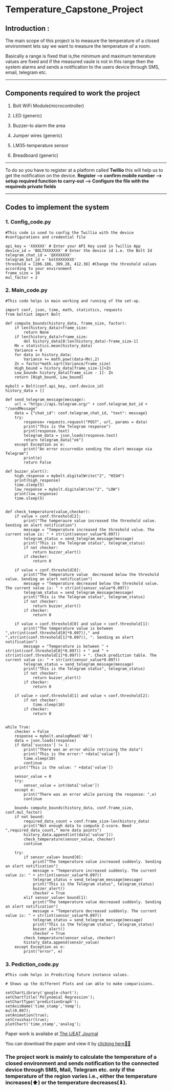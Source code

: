 # Temperature_Capstone_Project

## Introduction :

The main scope of this project is to measure the temperature of a closed environment lets say we want to measure the temperature of a room.

Basically a range is fixed that is,the minimum and maximum temerature values are fixed and if the measured vaule is not in this range then the system alarms and sends a notification to the users device through SMS, email, telegram etc.

____________________________________

## Components required to work the project

1. Bolt WiFi Module(microcontroller)	

2. LED (generic)	

3. Buzzer-to alarm the area	

4. Jumper wires (generic)		

5. LM35-temperature sensor	

6. Breadboard (generic)

____________________________________
To do so you have to register at a platform called **Twillio** this will help us to get the notification on the device.
**Register --> confirm mobile number --> setup required function to carry-out --> Configure the file with the requireds private fields**

____________________________________

## Codes to implement the system

### 1. Config_code.py

```
#This code is used to config the Twillio with the device
#configurations and credential file

api_key = 'XXXXXX' # Enter your API Key used in Twillio App
device_id = 'BOLTXXXXXXX' # Enter the device id i.e. the Bolt Id
telegram_chat_id = '@XXXXXXX'
telegram_bot_id = 'botXXXXXXXX'
threshold = [206.186, 309.28, 412.38] #Change the threshold values according to your environment
frame_size = 10
mul_factor = 2
```

### 2. Main_code.py

```
#This code helps in main working and running of the set-up.

import conf, json, time, math, statistics, requests
from boltiot import Bolt

def compute_bounds(history_data, frame_size, factor):
	if len(history_data)<frame_size:
		return None
	if len(history_data)>frame_size:
		del history_data[0:len(history_data)-frame_size-1]
	Mn = statistics.mean(history_data)
	Variance = 0
	for data in history_data:
		Variance += math.pow((data-Mn),2)
	Zn = factor*math.sqrt(Variance/frame_size)
	High_bound = history_data[frame_size-1]+Zn
	Low_bound= history_data[frame_size - 1]- Zn
	return [High_bound, Low_bound]

mybolt = Bolt(conf.api_key, conf.device_id)
history_data = []

def send_telegram_message(message):
	url = "https://api.telegram.org/" + conf.telegram_bot_id + "/sendMessage"
	data = {"chat_id": conf.telegram_chat_id, "text": message}
	try:
		response= requests.request("POST", url, params = data)
		print("This is the Telegram response")
		print(response.text)
		telegram_data = json.loads(response.text)
		return telegram_data["ok"]
	except Exception as e:
		print("An error occurredin sending the alert message via Telegram")
		print(e)
		return False

def buzzer_alert():
	high_response = mybolt.digitalWrite("2", "HIGH")
	print(high_response)
	time.sleep(5)
	low_response = mybolt.digitalWrite("2", "LOW")
	print(low_response)
	time.sleep(5)


def check_temperature(value,checker):
	if value > conf.threshold[2]:
		print("The temperaure value increased the threshold value. Sending an alert notification")
		message = "Temperature increased the threshold value. The current value is: " + str(int(sensor_value*0.097))
		telegram_status = send_telegram_message(message)
		print("This is the Telegram status", telegram_status)
		if not checker:
			return buzzer_alert()
		if checker:
			return 0

	if value < conf.threshold[0]:
		print("The temperature value  decreased below the threshold value. Sending an alert notification")
		message = "Temperature decreased below the threshold value. The current value is: " + str(int(sensor_value*0.097))
		telegram_status = send_telegram_message(message)
		print("This is the Telegram status", telegram_status)
		if not checker:
			return buzzer_alert()
		if checker:
			return 0

	if value > conf.threshold[0] and value < conf.threshold[1]:
		print("The temperature value is between ",str(int(conf.threshold[0]*0.097))," and ",str(int(conf.threshold[1]*0.097)), ". Sending an alert notification")
		message = "Temperature is between " + str(int(conf.threshold[0]*0.097)) + " and " + str(int(conf.threshold[1]*0.097)) + ". Check prediction table. The current value is: " + str(int(sensor_value*0.097))
		telegram_status = send_telegram_message(message)
		print("This is the Telegram status", telegram_status)
		if not checker:
			return buzzer_alert()
		if checker:
			return 0

	if value > conf.threshold[1] and value < conf.threshold[2]:
		if not checker:
			time.sleep(10)
		if checker:
			return 0


while True:
	checker = False
	response = mybolt.analogRead('A0')
	data = json.loads(response)
	if data['success'] != 1:
		print("There was an error while retriving the data")
		print("This is the error:" +data['value'])
		time.sleep(10)
		continue
	print("This is the value: " +data['value'])

	sensor_value = 0
	try:
		sensor_value = int(data['value'])
	except e:
		print("There was an error while parsing the response: ",e)
		continue

	bound= compute_bounds(history_data, conf.frame_size, conf.mul_factor)
	if not bound:
		required_data_count = conf.frame_size-len(history_data)
		print("Not enough data to compute Z-score. Need ",required_data_count," more data points")
		history_data.append(int(data['value']))
		check_temperature(sensor_value, checker)
		continue

	try:
		if sensor_value> bound[0]:
			print("The temperature value increased suddenly. Sending an alert notification")
			message = "Temperature increased suddenly. The current value is: " + str(int(sensor_value*0.097))
			telegram_status = send_telegram_message(message)
			print("This is the Telegram status", telegram_status)
			buzzer_alert()
			checker = True
		elif sensor_value< bound[1]:
			print("The temperature value decreased suddenly. Sending an alert notification")
			message = "Temperature decreased suddenly. The current value is: " + str(int(sensor_value*0.097))
			telegram_status = send_telegram_message(message)
			print("This is the Telegram status", telegram_status)
			buzzer_alert()
			checker = True
		check_temperature(sensor_value, checker)
		history_data.append(sensor_value)
	except Exception as e:
		print("error", e)
```

### 3. Pediction_code.py

```
#This code helps in Predicting future instance values.

# Shows up the different Plots and can able to make comparisions.

setChartLibrary('google-chart');
setChartTitle('Polynomial Regression');
setChartType('predictionGraph');
setAxisName('time_stamp','temp');
mul(0.097);
setAnimation(true);
setCrosshair(true);
plotChart('time_stamp','analog');

```
Paper work is availabe at [The IJEAT Journal](http://www.ijeat.org/download/volume-9-issue-2/)

You can download the paper and view it by [clicking here🔗🔗](https://www.ijeat.org/wp-content/uploads/papers/v9i2/B2507129219.pdf)

### The project work is mainly to calculate the temperature of a closed environment and sends notification to the connected device through SMS, Mail, Telegram etc. only if the temperature of the region varies i.e., either the temperature increases(⬆) or the temperature decreases(⬇).

